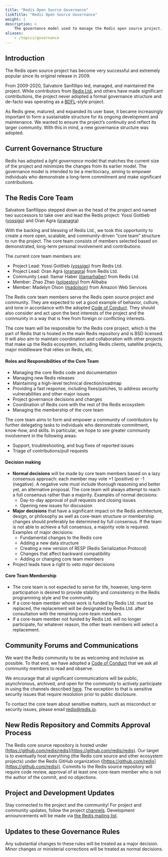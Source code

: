 ```yaml
---
title: "Redis Open Source Governance"
linkTitle: "Redis Open Source Governance"
weight: 1
description: >
    The governance model used to manage the Redis open source project.
aliases:
    - /topics/governance
---
```


## Introduction

The Redis open source project has become very successful and extremely popular since its original release in 2009.

From 2009-2020, Salvatore Sanfillipo led, managed, and maintained the project. While contributors from [Redis Ltd.](https://redis.com) and others have made significant contributions, the project never adopted a formal governance structure and de-facto was operating as a [BDFL](https://en.wikipedia.org/wiki/Benevolent_dictator_for_life)-style project.

As Redis grew, matured, and expanded its user base, it became increasingly important to form a sustainable structure for its ongoing development and maintenance. We wanted to ensure the project’s continuity and reflect its larger community.  With this in mind, a new governance structure was adopted.

## Current Governance Structure

Redis has adopted a _light governance_ model that matches the current size of the project and minimizes the changes from its earlier model. The governance model is intended to be a meritocracy, aiming to empower individuals who demonstrate a long-term commitment and make significant contributions.

## The Redis Core Team

Salvatore Sanfilippo stepped down as the head of the project and named two successors to take over and lead the Redis project: Yossi Gottlieb ([yossigo](https://github.com/yossigo)) and Oran Agra ([oranagra](https://github.com/oranagra))

With the backing and blessing of Redis Ltd., we took this opportunity to create a more open, scalable, and community-driven “core team” structure to run the project. The core team consists of members selected based on demonstrated, long-term personal involvement and contributions.

The current core team members are:

* Project Lead: Yossi Gottlieb ([yossigo](https://github.com/yossigo)) from Redis Ltd.
* Project Lead: Oran Agra  ([oranagra](https://github.com/oranagra)) from Redis Ltd.
* Community Lead: Itamar Haber ([itamarhaber](https://github.com/itamarhaber)) from Redis Ltd.
* Member: Zhao Zhao ([soloestoy](https://github.com/soloestoy)) from Alibaba
* Member: Madelyn Olson ([madolson](https://github.com/madolson)) from Amazon Web Services

The Redis core team members serve the Redis open source project and community. They are expected to set a good example of behavior, culture, and tone in accordance with the adopted [Code of Conduct](https://www.contributor-covenant.org/). They should also consider and act upon the best interests of the project and the community in a way that is free from foreign or conflicting interests.

The core team will be responsible for the Redis core project, which is the part of Redis that is hosted in the main Redis repository and is BSD licensed. It will also aim to maintain coordination and collaboration with other projects that make up the Redis ecosystem, including Redis clients, satellite projects, major middleware that relies on Redis, etc.

#### Roles and Responsibilities of the Core Team

* Managing the core Redis code and documentation
* Managing new Redis releases
* Maintaining a high-level technical direction/roadmap
* Providing a fast response, including fixes/patches, to address security vulnerabilities and other major issues
* Project governance decisions and changes
* Coordination of Redis core with the rest of the Redis ecosystem
* Managing the membership of the core team

The core team aims to form and empower a community of contributors by further delegating tasks to individuals who demonstrate commitment, know-how, and skills. In particular, we hope to see greater community involvement in the following areas:

* Support, troubleshooting, and bug fixes of reported issues
* Triage of contributions/pull requests

#### Decision making

* **Normal decisions** will be made by core team members based on a lazy consensus approach: each member may vote +1 (positive) or -1 (negative). A negative vote must include thorough reasoning and better yet, an alternative proposal. The core team will always attempt to reach a full consensus rather than a majority. Examples of normal decisions:
    * Day-to-day approval of pull requests and closing issues
    * Opening new issues for discussion
* **Major decisions** that have a significant impact on the Redis architecture, design, or philosophy as well as core-team structure or membership changes should preferably be determined by full consensus. If the team is not able to achieve a full consensus, a majority vote is required. Examples of major decisions:
    *   Fundamental changes to the Redis core
    *   Adding a new data structure
    *   Creating a new version of RESP (Redis Serialization Protocol)
    *   Changes that affect backward compatibility
    *   Adding or changing core team members
* Project leads have a right to veto major decisions

#### Core Team Membership

* The core team is not expected to serve for life, however, long-term participation is desired to provide stability and consistency in the Redis programming style and the community.
* If a core-team member whose work is funded by Redis Ltd. must be replaced, the replacement will be designated by Redis Ltd. after consultation with the remaining core-team members.
* If a core-team member not funded by Redis Ltd. will no longer participate, for whatever reason, the other team members will select a replacement.

## Community Forums and Communications

We want the Redis community to be as welcoming and inclusive as possible. To that end, we have adopted a [Code of Conduct](https://www.contributor-covenant.org/) that we ask all community members to read and observe.

We encourage that all significant communications will be public, asynchronous, archived, and open for the community to actively participate in using the channels described [here](https://redis.io/community). The exception to that is sensitive security issues that require resolution prior to public disclosure.

To contact the core team about sensitive matters, such as misconduct or security issues, please email [redis@redis.io](mailto:redis@redis.io).

## New Redis Repository and Commits Approval Process

The Redis core source repository is hosted under [https://github.com/redis/redis](https://github.com/redis/redis). Our target is to eventually host everything (the Redis core source and other ecosystem projects) under the Redis GitHub organization ([https://github.com/redis](https://github.com/redis)). Commits to the Redis source repository will require code review, approval of at least one core-team member who is not the author of the commit, and no objections.

## Project and Development Updates

Stay connected to the project and the community! For project and community updates, follow the project [channels](https://redis.io/community). Development announcements will be made via [the Redis mailing list](https://groups.google.com/forum/#!forum/redis-db).

## Updates to these Governance Rules

Any substantial changes to these rules will be treated as a major decision. Minor changes or ministerial corrections will be treated as normal decisions.
